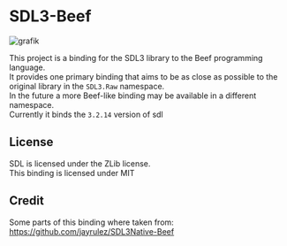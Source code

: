 # SDL3-Beef

![grafik](https://github.com/user-attachments/assets/1631c909-4b51-49b8-92d2-e0aa6414bb25)

This project is a binding for the SDL3 library to the Beef programming language.  
It provides one primary binding that aims to be as close as possible to the original library in the `SDL3.Raw` namespace.  
In the future a more Beef-like binding may be available in a different namespace.  
Currently it binds the `3.2.14` version of sdl

## License
SDL is licensed under the ZLib license.  
This binding is licensed under MIT

## Credit
Some parts of this binding where taken from: https://github.com/jayrulez/SDL3Native-Beef
